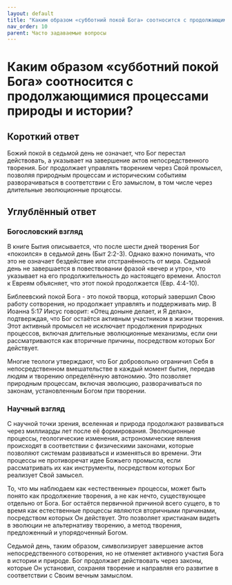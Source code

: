 ```yaml
---
layout: default
title: "Каким образом «субботний покой Бога» соотносится с продолжающимися процессами природы и истории?"
nav_order: 10
parent: Часто задаваемые вопросы
---
```


# Каким образом «субботний покой Бога» соотносится с продолжающимися процессами природы и истории?

## Короткий ответ

Божий покой в седьмой день не означает, что Бог перестал действовать, а указывает на завершение актов непосредственного творения. Бог продолжает управлять творением через Свой промысел, позволяя природным процессам и историческим событиям разворачиваться в соответствии с Его замыслом, в том числе через длительные эволюционные процессы.

## Углублённый ответ

### Богословский взгляд

В книге Бытия описывается, что после шести дней творения Бог «покоился» в седьмой день (Быт 2:2-3). Однако важно понимать, что это не означает бездействие или отстранённость от мира. Седьмой день не завершается в повествовании фразой «вечер и утро», что указывает на его продолжительность до настоящего времени. Апостол к Евреям объясняет, что этот покой продолжается (Евр. 4:4-10).

Библеевский покой Бога - это покой творца, который завершил Свою работу сотворения, но продолжает управлять и поддерживать мир. В Иоанна 5:17 Иисус говорит: «Отец доныне делает, и Я делаю», подтверждая, что Бог остаётся активным участником в жизни творения. Этот активный промысел не исключает продолжения природных процессов, включая длительные эволюционные механизмы, если они рассматриваются как вторичные причины, посредством которых Бог действует.

Многие теологи утверждают, что Бог добровольно ограничил Себя в непосредственном вмешательстве в каждый момент бытия, передав людям и творению определённую автономию. Это позволяет природным процессам, включая эволюцию, разворачиваться по законам, установленным Богом при творении.

### Научный взгляд

С научной точки зрения, вселенная и природа продолжают развиваться через миллиарды лет после её формирования. Эволюционные процессы, геологические изменения, астрономические явления происходят в соответствии с физическими законами, которые позволяют системам развиваться и изменяться во времени. Эти процессы не противоречат идее Божьего промысла, если рассматривать их как инструменты, посредством которых Бог реализует Свой замысел.

То, что мы наблюдаем как «естественные» процессы, может быть понято как продолжение творения, а не как нечто, существующее отдельно от Бога. Бог остаётся первичной причиной всего сущего, в то время как естественные процессы являются вторичными причинами, посредством которых Он действует. Это позволяет христианам видеть в эволюции не альтернативу творению, а метод творения, предложенный и упорядоченный Богом.

Седьмой день, таким образом, символизирует завершение актов непосредственного сотворения, но не отменяет активного участия Бога в истории и природе. Бог продолжает действовать через законы, которые Он установил, сохраняя творение и направляя его развитие в соответствии с Своим вечным замыслом.